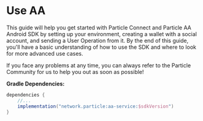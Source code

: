# Use AA

This guide will help you get started with Particle Connect and Particle AA Android SDK by setting up your environment, creating a wallet with a social account, and sending a User Operation from it. By the end of this guide, you'll have a basic understanding of how to use the SDK and where to look for more advanced use cases.

If you face any problems at any time, you can always refer to the Particle Community for us to help you out as soon as possible!



**Gradle Dependencies:**

```gradle
dependencies {
    //... 
    implementation("network.particle:aa-service:$sdkVersion")
}
```









